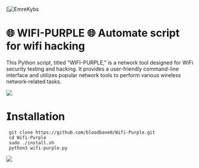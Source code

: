 [![EmreKybs](https://img.shields.io/badge/MadeBy-Emrekybs-purple)

# 🌐 WIFI-PURPLE 🌐 Automate script for wifi hacking
This Python script, titled "WIFI-PURPLE," is a network tool designed for WiFi security testing and hacking. 
It provides a user-friendly command-line interface and utilizes popular network tools to perform various wireless network-related tasks. 

<img src="https://github.com/emrekybs/Wifi-Purple/blob/main/wifi-purple.png">

# 𝗜nstallation
     git clone https://github.com/bloodbane0/Wifi-Purple.git
     cd Wifi-Purple
     sudo ./install.sh
     python3 wifi-purple.py
  
<img src="https://github.com/emrekybs/wifi-purple/blob/main/imge.png">

